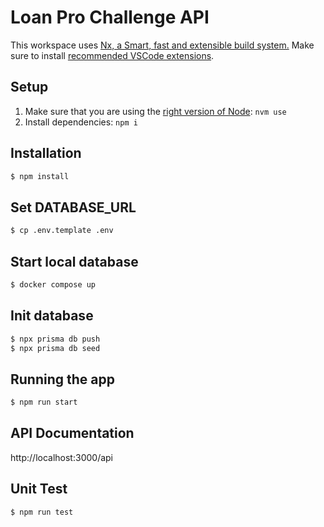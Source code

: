 # Loan Pro Challenge API

This workspace uses [Nx, a Smart, fast and extensible build system.](https://nx.dev) Make sure to install [recommended VSCode extensions](.vscode/extensions.json).

## Setup

1. Make sure that you are using the [right version of Node](.nvmrc): `nvm use`
2. Install dependencies: `npm i`

## Installation

```bash
$ npm install
```

## Set DATABASE_URL

```bash
$ cp .env.template .env
```

## Start local database

```bash
$ docker compose up
```

## Init database

```bash
$ npx prisma db push
$ npx prisma db seed
```

## Running the app

```bash
$ npm run start
```

## API Documentation

http://localhost:3000/api

## Unit Test

```bash
$ npm run test
```
